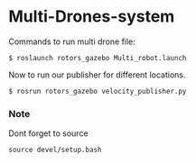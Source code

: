 # Multi-Drones-system

Commands to run multi drone file:
```
$ roslaunch rotors_gazebo Multi_robot.launch
```
Now to run our publisher for different locations.
```
$ rosrun rotors_gazebo velocity_publisher.py
```

### Note 
Dont forget to source
```
source devel/setup.bash
```

